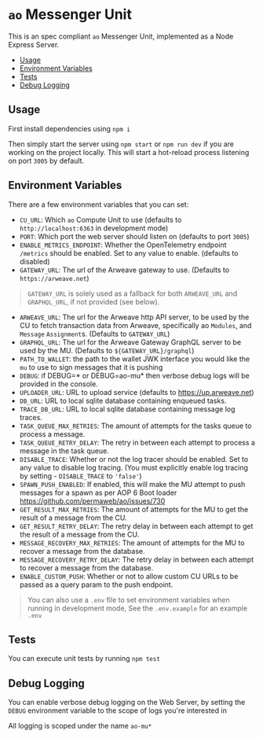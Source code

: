# `ao` Messenger Unit

This is an spec compliant `ao` Messenger Unit, implemented as a Node Express
Server.

<!-- toc -->

- [Usage](#usage)
- [Environment Variables](#environment-variables)
- [Tests](#tests)
- [Debug Logging](#debug-logging)

<!-- tocstop -->

## Usage

First install dependencies using `npm i`

Then simply start the server using `npm start` or `npm run dev` if you are
working on the project locally. This will start a hot-reload process listening
on port `3005` by default.

## Environment Variables

There are a few environment variables that you can set:

- `CU_URL`: Which `ao` Compute Unit to use (defaults to
  `http://localhost:6363` in development mode)
- `PORT`: Which port the web server should listen on (defaults to port `3005`)
- `ENABLE_METRICS_ENDPOINT`: Whether the OpenTelemetry endpoint `/metrics` should be enabled. Set to any value to enable. (defaults to disabled)
- `GATEWAY_URL`: The url of the Arweave gateway to use. (Defaults to
  `https://arweave.net`)

> `GATEWAY_URL` is solely used as a fallback for both `ARWEAVE_URL` and
> `GRAPHQL_URL`, if not provided (see below).

- `ARWEAVE_URL`: The url for the Arweave http API server, to be used by the CU
  to fetch transaction data from Arweave, specifically ao `Modules`, and
  `Message` `Assignment`s. (Defaults to `GATEWAY_URL`)
- `GRAPHQL_URL`: The url for the Arweave Gateway GraphQL server to be used by the MU. (Defaults to `${GATEWAY_URL}/graphql`)
- `PATH_TO_WALLET`: the path to the wallet JWK interface you would like the `mu`
  to use to sign messages that it is pushing
- `DEBUG`: if DEBUG=* or DEBUG=ao-mu* then verbose debug logs will be provided in the console.
- `UPLOADER_URL`: URL to upload service (defaults to https://up.arweave.net)
- `DB_URL`: URL to local sqlite database containing enqueued tasks.
- `TRACE_DB_URL`: URL to local sqlite database containing message log traces.
- `TASK_QUEUE_MAX_RETRIES`: The amount of attempts for the tasks queue to process a message.
- `TASK_QUEUE_RETRY_DELAY`: The retry in between each attempt to process a message in the task queue.
- `DISABLE_TRACE`: Whether or not the log tracer should be enabled. Set to any value to disable log tracing. (You must explicitly enable log tracing by setting - `DISABLE_TRACE` to `'false'`)
- `SPAWN_PUSH_ENABLED`: If enabled, this will make the MU attempt to push messages for a spawn as per AOP 6 Boot loader https://github.com/permaweb/ao/issues/730 
- `GET_RESULT_MAX_RETRIES`: The amount of attempts for the MU to get the result of a message from the CU.
- `GET_RESULT_RETRY_DELAY`: The retry delay in between each attempt to get the result of a message from the CU.
- `MESSAGE_RECOVERY_MAX_RETRIES`: The amount of attempts for the MU to recover a message from the database.
- `MESSAGE_RECOVERY_RETRY_DELAY`: The retry delay in between each attempt to recover a message from the database.
- `ENABLE_CUSTOM_PUSH`: Whether or not to allow custom CU URLs to be passed as a query param to the push endpoint.

> You can also use a `.env` file to set environment variables when running in
> development mode, See the `.env.example` for an example `.env`

## Tests

You can execute unit tests by running `npm test`

## Debug Logging

You can enable verbose debug logging on the Web Server, by setting the `DEBUG`
environment variable to the scope of logs you're interested in

All logging is scoped under the name `ao-mu*`
